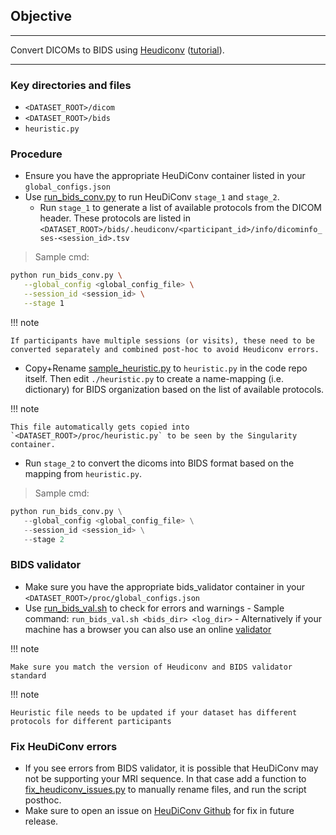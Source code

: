 ## Objective

---

Convert DICOMs to BIDS using [Heudiconv](https://heudiconv.readthedocs.io/en/latest/) ([tutorial](https://neuroimaging-core-docs.readthedocs.io/en/latest/pages/heudiconv.html)). 

---

   
### Key directories and files

- `<DATASET_ROOT>/dicom`
- `<DATASET_ROOT>/bids`
- `heuristic.py`

### Procedure

- Ensure you have the appropriate HeuDiConv container listed in your `global_configs.json`
- Use [run_bids_conv.py](https://github.com/neurodatascience/mr_proc/blob/main/workflow/bids_conv/run_bids_conv.py) to run HeuDiConv `stage_1` and `stage_2`.  
   - Run `stage_1` to generate a list of available protocols from the DICOM header. These protocols are listed in `<DATASET_ROOT>/bids/.heudiconv/<participant_id>/info/dicominfo_ses-<session_id>.tsv`
   
> Sample cmd:
```bash
python run_bids_conv.py \
   --global_config <global_config_file> \
   --session_id <session_id> \
   --stage 1
```
      
!!! note

    If participants have multiple sessions (or visits), these need to be converted separately and combined post-hoc to avoid Heudiconv errors. 

- Copy+Rename [sample_heuristic.py](https://github.com/neurodatascience/mr_proc/blob/main/workflow/bids_conv/sample_heuristic.py) to `heuristic.py` in the code repo itself. Then edit `./heuristic.py` to create a name-mapping (i.e. dictionary) for BIDS organization based on the list of available protocols. 

!!! note

    This file automatically gets copied into `<DATASET_ROOT>/proc/heuristic.py` to be seen by the Singularity container.


- Run `stage_2` to convert the dicoms into BIDS format based on the mapping from `heuristic.py`. 

> Sample cmd:
```python
python run_bids_conv.py \
   --global_config <global_config_file> \
   --session_id <session_id> \
   --stage 2
```


### BIDS validator
- Make sure you have the appropriate bids_validator container in your `<DATASET_ROOT>/proc/global_configs.json`
- Use [run_bids_val.sh](https://github.com/neurodatascience/mr_proc/blob/main/workflow/bids_conv/scripts/run_bids_val.sh) to check for errors and warnings
      - Sample command: `run_bids_val.sh <bids_dir> <log_dir>` 
      - Alternatively if your machine has a browser you can also use an online [validator](https://bids-standard.github.io/bids-validator/)


!!! note

    Make sure you match the version of Heudiconv and BIDS validator standard

!!! note

    Heuristic file needs to be updated if your dataset has different protocols for different participants

### Fix HeuDiConv errors
- If you see errors from BIDS validator, it is possible that HeuDiConv may not be supporting your MRI sequence. In that case add a function to [fix_heudiconv_issues.py](https://github.com/neurodatascience/mr_proc/blob/main/workflow/bids_conv/fix_heudiconv_issues.py) to manually rename files, and run the script posthoc. 
- Make sure to open an issue on [HeuDiConv Github](https://github.com/nipy/heudiconv/issues) for fix in future release. 
